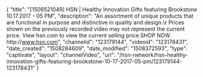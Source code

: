 {
    "title": "[1508521049] HSN | Healthy Innovation Gifts featuring Brookstone 10.17.2017 - 05 PM",
    "description": "An assortment of unique products that are functional in purpose and distinctive in quality and design.\r Prices shown on the previously recorded video may not represent the current price.  View hsn.com to view the current selling price.SHOP NOW http:\/\/www.hsn.com",
    "channelid": "123179144",
    "videoid": "123178431",
    "date_created": "1508284609",
    "date_modified": "1508372593",
    "type": "captivate",
    "layout": "channelVideo",
    "url": "\/hsn-network\/hsn-healthy-innovation-gifts-featuring-brookstone-10-17-2017-05-pm\/123179144-123178431"
}
